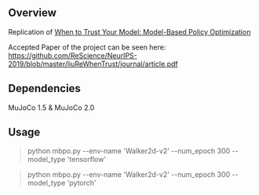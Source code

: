 ## Overview

Replication of [When to Trust Your Model: Model-Based Policy Optimization](https://arxiv.org/abs/1906.08253)

Accepted Paper of the project can be seen here: https://github.com/ReScience/NeurIPS-2019/blob/master/liuReWhenTrust/journal/article.pdf

## Dependencies

MuJoCo 1.5 & MuJoCo 2.0

## Usage
> python mbpo.py --env-name 'Walker2d-v2' --num_epoch 300 --model_type 'tensorflow'

> python mbpo.py --env-name 'Walker2d-v2' --num_epoch 300 --model_type 'pytorch'

